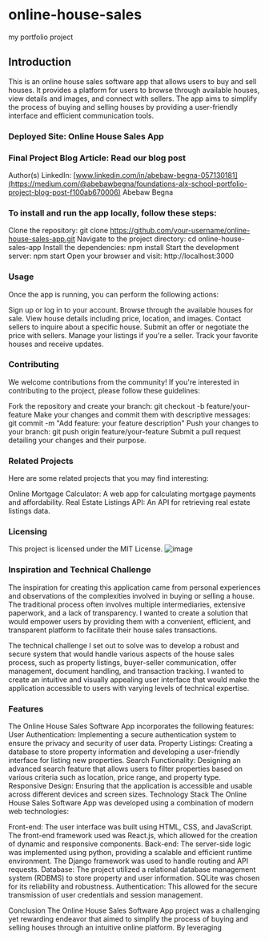 # online-house-sales
my portfolio project
## Introduction
This is an online house sales software app that allows users to buy and sell houses. It provides a platform for users to browse through available houses, view details and images, and connect with sellers. The app aims to simplify the process of buying and selling houses by providing a user-friendly interface and efficient communication tools.
### Deployed Site: Online House Sales App
### Final Project Blog Article: Read our blog post
Author(s) LinkedIn: [www.linkedin.com/in/abebaw-begna-057130181](https://medium.com/@abebawbegna/foundations-alx-school-portfolio-project-blog-post-f100ab670006)
Abebaw Begna
### To install and run the app locally, follow these steps:
Clone the repository: git clone https://github.com/your-username/online-house-sales-app.git
Navigate to the project directory: cd online-house-sales-app
Install the dependencies: npm install
Start the development server: npm start
Open your browser and visit: http://localhost:3000
### Usage
Once the app is running, you can perform the following actions:

Sign up or log in to your account.
Browse through the available houses for sale.
View house details including price, location, and images.
Contact sellers to inquire about a specific house.
Submit an offer or negotiate the price with sellers.
Manage your listings if you're a seller.
Track your favorite houses and receive updates.
### Contributing
We welcome contributions from the community! If you're interested in contributing to the project, please follow these guidelines:

Fork the repository and create your branch: git checkout -b feature/your-feature
Make your changes and commit them with descriptive messages: git commit -m "Add feature: your feature description"
Push your changes to your branch: git push origin feature/your-feature
Submit a pull request detailing your changes and their purpose.
### Related Projects
Here are some related projects that you may find interesting:

Online Mortgage Calculator: A web app for calculating mortgage payments and affordability.
Real Estate Listings API: An API for retrieving real estate listings data.
### Licensing
This project is licensed under the MIT License.
![image](https://github.com/sambilokonga/online-house-sales/assets/111077805/49ba6a09-e951-4ee6-9231-b9c75618a9b9)
### Inspiration and Technical Challenge
The inspiration for creating this application came from personal experiences and observations of the complexities involved in buying or selling a house. The traditional process often involves multiple intermediaries, extensive paperwork, and a lack of transparency. I wanted to create a solution that would empower users by providing them with a convenient, efficient, and transparent platform to facilitate their house sales transactions.

The technical challenge I set out to solve was to develop a robust and secure system that would handle various aspects of the house sales process, such as property listings, buyer-seller communication, offer management, document handling, and transaction tracking. I wanted to create an intuitive and visually appealing user interface that would make the application accessible to users with varying levels of technical expertise.
### Features
The Online House Sales Software App incorporates the following features:
User Authentication: Implementing a secure authentication system to ensure the privacy and security of user data.
Property Listings: Creating a database to store property information and developing a user-friendly interface for listing new properties.
Search Functionality: Designing an advanced search feature that allows users to filter properties based on various criteria such as location, price range, and property type.
Responsive Design: Ensuring that the application is accessible and usable across different devices and screen sizes.
Technology Stack
The Online House Sales Software App was developed using a combination of modern web technologies:

Front-end: The user interface was built using HTML, CSS, and JavaScript. The front-end framework used was React.js, which allowed for the creation of dynamic and responsive components.
Back-end: The server-side logic was implemented using python, providing a scalable and efficient runtime environment. The Django framework was used to handle routing and API requests.
Database: The project utilized a relational database management system (RDBMS) to store property and user information. SQLite was chosen for its reliability and robustness.
Authentication: This allowed for the secure transmission of user credentials and session management.

Conclusion
The Online House Sales Software App project was a challenging yet rewarding endeavor that aimed to simplify the process of buying and selling houses through an intuitive online platform. By leveraging
